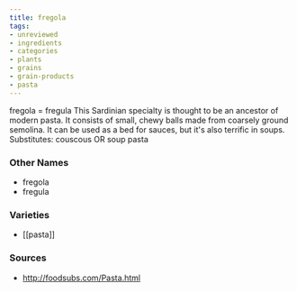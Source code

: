 ```yaml
---
title: fregola
tags:
- unreviewed
- ingredients
- categories
- plants
- grains
- grain-products
- pasta
---
```

fregola = fregula This Sardinian specialty is thought to be an ancestor of modern pasta. It consists of small, chewy balls made from coarsely ground semolina. It can be used as a bed for sauces, but it's also terrific in soups. Substitutes: couscous OR soup pasta

### Other Names

* fregola
* fregula

### Varieties

* [[pasta]]

### Sources
* http://foodsubs.com/Pasta.html
